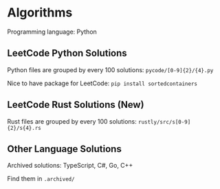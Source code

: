 # Algorithms
Programming language: Python

## LeetCode Python Solutions
Python files are grouped by every 100 solutions: ```pycode/[0-9]{2}/{4}.py```

Nice to have package for LeetCode: ```pip install sortedcontainers```

## LeetCode Rust Solutions (New)
Rust files are grouped by every 100 solutions: ```rustly/src/s[0-9]{2}/s{4}.rs```

## Other Language Solutions

Archived solutions: TypeScript, C#, Go, C++

Find them in ```.archived/```

